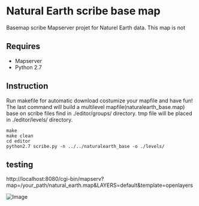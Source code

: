 Natural Earth scribe base map
============================

Basemap scribe Mapserver projet for Naturel Earth data.  This map is not 

## Requires
 
 * Mapserver
 * Python 2.7

## Instruction

Run makefile for automatic download costumize your mapfile and have fun!  The last command will build a multilevel mapfile(naturalearth_base.map) base on scribe files find in ./editor/groups/ directory.  tmp file will be placed in ./editor/levels/ directory.
    
    make
    make clean
    cd editor
    python2.7 scribe.py -n ../../naturalearth_base -o ./levels/

## testing

http://localhost:8080/cgi-bin/mapserv?map=/your_path/natural_earth.map&LAYERS=default&template=openlayers

![Image](../blob/master/public_html/img/ne_scribe_map.png?raw=true)

